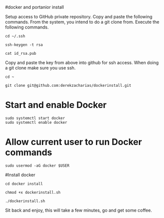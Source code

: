 #docker and portanior install

Setup access to GitHub private repository. 
Copy and paste the following commands. From the system, you intend to do a git clone from. 
Execute the following commands.

```
cd ~/.ssh
```

```
ssh-keygen -t rsa
```

```
cat id_rsa.pub
```
Copy and paste the key from above into github for ssh access.
When doing a git clone make sure you use ssh.

```
cd ~
```

```
git clone git@github.com:derekzacharias/dockerinstall.git
```

# Start and enable Docker
```
sudo systemctl start docker
sudo systemctl enable docker
```

# Allow current user to run Docker commands
```
sudo usermod -aG docker $USER
```

#Install docker
```
cd docker install
```

```
chmod +x dockerinstall.sh
```

```
./dockerinstall.sh
```


Sit back and enjoy, this will take a few minutes, go and get some coffee.
